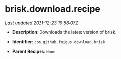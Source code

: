# brisk.download.recipe

_Last updated 2021-12-23 19:58:07Z_

- **Description**: Downloads the latest version of brisk.

- **Identifier**: `com.github.foigus.download.brisk`

- **Parent Recipes**: `None`